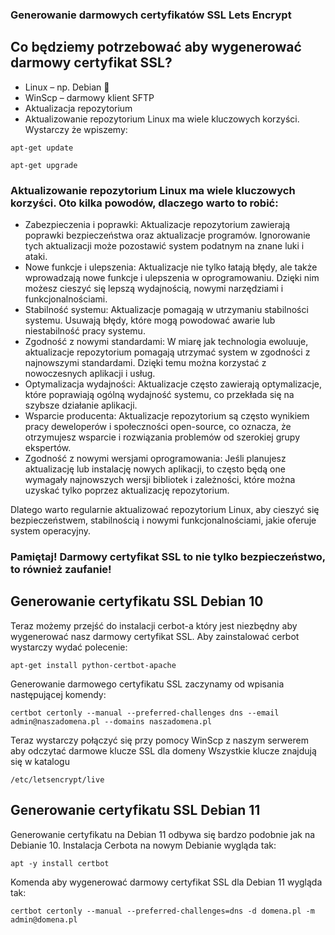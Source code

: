 
### Generowanie darmowych certyfikatów SSL Lets Encrypt
## Co będziemy potrzebować aby wygenerować darmowy certyfikat SSL?
- Linux – np. Debian 🙂
- WinScp – darmowy klient SFTP
- Aktualizacja repozytorium
- Aktualizowanie repozytorium Linux ma wiele kluczowych korzyści. Wystarczy że wpiszemy:
```
apt-get update
```

```
apt-get upgrade
```
### Aktualizowanie repozytorium Linux ma wiele kluczowych korzyści. Oto kilka powodów, dlaczego warto to robić:

- Zabezpieczenia i poprawki: Aktualizacje repozytorium zawierają poprawki bezpieczeństwa oraz aktualizacje programów. Ignorowanie tych aktualizacji może pozostawić system podatnym na znane luki i ataki.
- Nowe funkcje i ulepszenia: Aktualizacje nie tylko łatają błędy, ale także wprowadzają nowe funkcje i ulepszenia w oprogramowaniu. Dzięki nim możesz cieszyć się lepszą wydajnością, nowymi narzędziami i funkcjonalnościami.
- Stabilność systemu: Aktualizacje pomagają w utrzymaniu stabilności systemu. Usuwają błędy, które mogą powodować awarie lub niestabilność pracy systemu.
- Zgodność z nowymi standardami: W miarę jak technologia ewoluuje, aktualizacje repozytorium pomagają utrzymać system w zgodności z najnowszymi standardami. Dzięki temu można korzystać z nowoczesnych aplikacji i usług.
- Optymalizacja wydajności: Aktualizacje często zawierają optymalizacje, które poprawiają ogólną wydajność systemu, co przekłada się na szybsze działanie aplikacji.
- Wsparcie producenta: Aktualizacje repozytorium są często wynikiem pracy deweloperów i społeczności open-source, co oznacza, że otrzymujesz wsparcie i rozwiązania problemów od szerokiej grupy ekspertów.
- Zgodność z nowymi wersjami oprogramowania: Jeśli planujesz aktualizację lub instalację nowych aplikacji, to często będą one wymagały najnowszych wersji bibliotek i zależności, które można uzyskać tylko poprzez aktualizację repozytorium.

Dlatego warto regularnie aktualizować repozytorium Linux, aby cieszyć się bezpieczeństwem, stabilnością i nowymi funkcjonalnościami, jakie oferuje system operacyjny.

### Pamiętaj! Darmowy certyfikat SSL to nie tylko bezpieczeństwo, to również zaufanie!

## Generowanie certyfikatu SSL Debian 10
Teraz możemy przejść do instalacji cerbot-a który jest niezbędny aby wygenerować nasz darmowy certyfikat SSL. Aby zainstalować cerbot wystarczy wydać polecenie:
```
apt-get install python-certbot-apache
```
Generowanie darmowego certyfikatu SSL zaczynamy od wpisania następującej komendy:
```
certbot certonly --manual --preferred-challenges dns --email admin@naszadomena.pl --domains naszadomena.pl
```
Teraz wystarczy połączyć się przy pomocy WinScp z naszym serwerem aby odczytać darmowe klucze SSL dla domeny Wszystkie klucze znajdują się w katalogu
```
/etc/letsencrypt/live
```
## Generowanie certyfikatu SSL Debian 11

Generowanie certyfikatu na Debian 11 odbywa się bardzo podobnie jak na Debianie 10. Instalacja Cerbota na nowym Debianie wygląda tak:
```
apt -y install certbot
```
Komenda aby wygenerować darmowy certyfikat SSL dla Debian 11 wygląda tak:
```
certbot certonly --manual --preferred-challenges=dns -d domena.pl -m admin@domena.pl
```